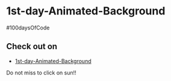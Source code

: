 
# 1st-day-Animated-Background

#100daysOfCode

## Check out on

 - [1st-day-Animated-Background](https://saurabhpw01.github.io/1st-day-Animated-Background/)
 
 Do not miss to click on sun!!
